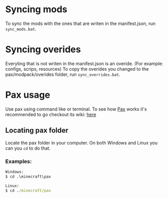 
# Syncing mods
To sync the mods with the ones that are writen in the manifest.json, run `sync_mods.bat`.

# Syncing overides
Everyting that is not writen in the manifest.json is an overide. (For example: configs, scrips, resources)
To copy the overides you changed to the pax/modpack/overides folder, run `sync_overrides.bat`.



# Pax usage
Use pax using command like or terminal.
To see how [Pax] works it's recommended to go checkout its wiki: [here](https://github.com/froehlichA/pax/wiki)

## Locating pax folder
Locate the pax folder in your computer.
On both Windows and Linux you can you `cd` to do that.

### Examples:
```cmd
Windows:
$ cd .\minecraft\pax

Linux:
$ cd ./minecraft/pax
```

<!-- Links: -->
[Pax]: https://github.com/froehlichA/pax